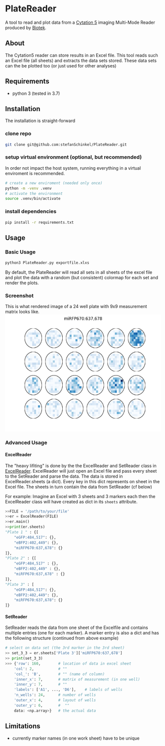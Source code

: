 # PlateReader

A tool to read and plot data from a [Cytation 5](https://www.biotek.com/products/imaging-microscopy-cell-imaging-multi-mode-readers/cytation-5-cell-imaging-multi-mode-reader/) imaging Multi-Mode Reader produced by [Biotek](https://www.biotek.com/).

## About

The Cytation5 reader can store results in an Excel file. This tool reads such an Excel file (all sheets) and extracts the data sets stored. These data sets can the be plotted too (or just used for other analyses)

## Requirements

  - python 3 (tested in 3.7)


## Installation

The installation is straight-forward
### clone repo

```sh
git clone git@github.com:stefanSchinkel/PlateReader.git
```

### setup virtual environment (optional, but recommended)

In order not impact the host system, running everything in a virtual enviroment is recommended.

```sh
# create a new enviroment (needed only once)
python -m -venv .venv
# activate the environment
source .venv/bin/activate
```

### install dependencies

```sh
pip install -r requirements.txt
```

## Usage

### Basic Usage

```sh
python3 PlateReader.py exportfile.xlxs
```

By default, the PlateReader will read all sets in all sheets of the excel file and plot the data with a random (but consistent) colormap for each set and render the plots.

### Screenshot

This is what rendered image of a 24 well plate with 9x9 measurement matrix looks like. ![miRFP670:637,678](screenshot.png)


### Advanced Usage
#### ExcelReader

The "heavy lifiting" is done by the the ExcelReader and SetReader class in [
ExcelReader](./lib/ExcelReader.py). ExcelReader will just open an Excel file and pass every sheet to the SetReader and parse the data. The data is stored in ExcelReader.sheets (a dict). Every key in this dict represents on sheet in the Excel file. The sheets in turn contain the data from SetReader (cf below)

For example: Imagine an Excel with 3 sheets and 3 markers each then the ExcelReader class will have created as dict in its `sheets` attribute.

```python
>>FILE = '/path/to/your/file'
>>er = ExcelReader(FILE)
>>er.main()
>>print(er.sheets)
"Plate 1 " : {[
    "eGFP:484,517": {},
    "eBFP2:402,449": {},
    "miRFP670:637,678": {}
]},
"Plate 2" : {[
    "eGFP:484,517" : {},
    "eBFP2:402,449" : {},
    "miRFP670:637,678" : {}
]},
"Plate 3" : [
    "eGFP:484,517": {},
    "eBFP2:402,449": {},
    "miRFP670:637,678": {}
]}
```

#### SetReader

SetReader reads the data from one sheet of the Excelfile and contains multiple entries (one for each marker). A marker entry is also a dict and has the following structure (continued from above example)

```python
# select on data set (the 3rd marker in the 3rd sheet)
>> set_3_3 = er.sheets['Plate 3']['miRFP670:637,678']
>> print(set_3_3)
>>> {'row': 160,        # location of data in excel sheet
    'col': 2,           # ""
    'col_': 'B',        # "" (name of column)
    'inner_x': 7,       # matrix of measurement (in one well)
    'inner_y': 7,       # ""
    'labels': ['A1', ..., 'D6'],    # labels of wells
    'n_wells': 24,      # number of wells
    'outer_x': 4,       # layout of wells
    'outer_y': 6,       #  ""
    data: <np.array>}   # the actual data
```
## Limitations

  - currently marker names (in one work sheet) have to be unique

